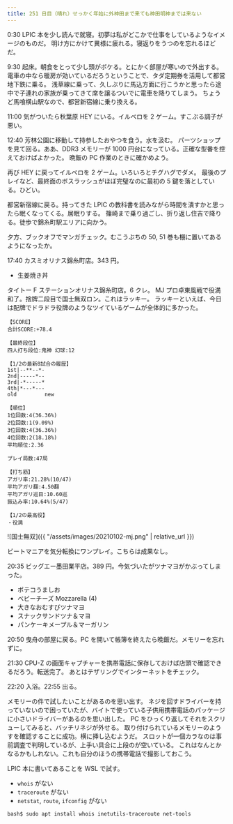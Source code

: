 ```yaml
---
title: 251 日目（晴れ）せっかく年始に外神田まで来ても神田明神までは来ない
---
```


0:30 LPIC 本を少し読んで就寝。初夢は私がどこかで仕事をしているようなイメージのものだ。
明け方にかけて異様に疲れる。寝返りをうつのを忘れるほどだ。

9:30 起床。朝食をとって少し頭がボケる。とにかく部屋が寒いので外出する。
電車の中なら暖房が効いているだろうということで、タダ定期券を活用して都営地下鉄に乗る。
浅草線に乗って、久しぶりに馬込方面に行こうかと思ったら途中で子連れの家族が乗ってきて席を譲るついでに電車を降りてしまう。
ちょうど馬喰横山駅なので、都営新宿線に乗り換える。

11:00 気がついたら秋葉原 HEY にいる。イルベロを 2 ゲーム。すこぶる調子が悪い。

12:40 芳林公園に移動して持参したおやつを食う。水を汲む。
パーツショップを見て回る。ああ、DDR3 メモリーが 1000 円台になっている。正確な型番を控えておけばよかった。
晩飯の PC 作業のときに確かめよう。

再び HEY に戻ってイルベロを 2 ゲーム。いろいろとチグハグでダメ。
最後のプレイなど、最終面のボスラッシュがほぼ完璧なのに最初の 5 鍵を落としている。ひどい。

都営新宿線に戻る。持ってきた LPIC の教科書を読みながら時間を潰すかと思ったら眠くなってくる。居眠りする。
篠崎まで乗り過ごし、折り返し住吉で降りる。徒歩で錦糸町駅エリアに向かう。

夕方、ブックオフでマンガチェック。むこうぶちの 50, 51 巻も棚に置いてあるようになったか。

17:40 カスミオリナス錦糸町店。343 円。

* 生姜焼き丼

タイトー F ステーションオリナス錦糸町店。6 クレ。
MJ プロ卓東風戦で役満和了。捨牌二段目で国士無双ロン。これはラッキー。
ラッキーといえば、今日は配牌でドラドラ役牌のようなツイているゲームが全体的に多かった。

```text
【SCORE】
合計SCORE:+78.4

【最終段位】
四人打ち段位:鬼神 幻球:12

【1/2の最新8試合の履歴】
1st|--**--*-
2nd|-----*--
3rd|-*-----*
4th|*---*---
old         new

【順位】
1位回数:4(36.36%)
2位回数:1(9.09%)
3位回数:4(36.36%)
4位回数:2(18.18%)
平均順位:2.36

プレイ局数:47局

【打ち筋】
アガリ率:21.28%(10/47)
平均アガリ翻:4.50翻
平均アガリ巡目:10.60巡
振込み率:10.64%(5/47)

【1/2の最高役】
・役満
```

![国士無双]({{ "/assets/images/20210102-mj.png" | relative_url }})

ビートマニアを気分転換にワンプレイ。こちらは成果なし。

20:35 ビッグエー墨田業平店。389 円。今気づいたがツナマヨがかぶってしまった。

* ポテコうましお
* ベビーチーズ Mozzarella (4)
* 大きなおむすびツナマヨ
* スナックサンドツナ＆マヨ
* パンケーキメープル＆マーガリン

20:50 曳舟の部屋に戻る。PC を開いて帳簿を終えたら晩飯だ。メモリーを忘れずに。

21:30 CPU-Z の画面キャプチャーを携帯電話に保存しておけば店頭で確認できるだろう。転送完了。
あとはテザリングでインターネットをチェック。

22:20 入浴。22:55 出る。

メモリーの件で試したいことがあるのを思い出す。
ネジを回すドライバーを持っていないので困っていたが、バイトで使っている子供用携帯電話のパッケージに小さいドライバーがあるのを思い出した。
PC をひっくり返してそれをスクリューしてみると、バッチリネジが外せる。
取り付けられているメモリーのようすを確認することに成功。横に挿し込むようだ。
スロットが一個カラなのは事前調査で判明しているが、上手い具合に上段のが空いている。
これはなんとかなるかもしれない。これも自分のほうの携帯電話で撮影しておこう。

LPIC 本に書いてあることを WSL で試す。

* `whois` がない
* `traceroute` がない
* `netstat`, `route`, `ifconfig` がない

```console
bash$ sudo apt install whois inetutils-traceroute net-tools
```
